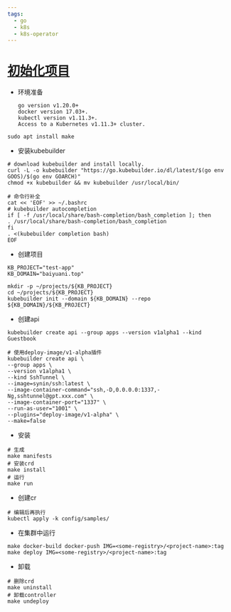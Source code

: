 ```yaml
---
tags:
  - go
  - k8s
  - k8s-operator
---
```


# [初始化项目](https://book.kubebuilder.io/quick-start)

- 环境准备
    ```
    go version v1.20.0+
    docker version 17.03+.
    kubectl version v1.11.3+.
    Access to a Kubernetes v1.11.3+ cluster.
    ```

```shell
sudo apt install make
```

- 安装kubebuilder

```shell
# download kubebuilder and install locally.
curl -L -o kubebuilder "https://go.kubebuilder.io/dl/latest/$(go env GOOS)/$(go env GOARCH)"
chmod +x kubebuilder && mv kubebuilder /usr/local/bin/

# 命令行补全
cat << 'EOF' >> ~/.bashrc
# kubebuilder autocompletion
if [ -f /usr/local/share/bash-completion/bash_completion ]; then
. /usr/local/share/bash-completion/bash_completion
fi
. <(kubebuilder completion bash)
EOF
```

- 创建项目

```shell
KB_PROJECT="test-app"
KB_DOMAIN="baiyuani.top"

mkdir -p ~/projects/${KB_PROJECT}
cd ~/projects/${KB_PROJECT}
kubebuilder init --domain ${KB_DOMAIN} --repo ${KB_DOMAIN}/${KB_PROJECT}
```

- 创建api

```shell
kubebuilder create api --group apps --version v1alpha1 --kind Guestbook

# 使用deploy-image/v1-alpha插件
kubebuilder create api \
--group apps \
--version v1alpha1 \
--kind SshTunnel \
--image=synin/ssh:latest \
--image-container-command="ssh,-D,0.0.0.0:1337,-Ng,sshtunnel@gpt.xxx.com" \
--image-container-port="1337" \
--run-as-user="1001" \
--plugins="deploy-image/v1-alpha" \
--make=false
```

- 安装

```shell
# 生成
make manifests
# 安装crd
make install
# 运行
make run
```

- 创建cr

```shell
# 编辑后再执行
kubectl apply -k config/samples/
```

- 在集群中运行

```shell
make docker-build docker-push IMG=<some-registry>/<project-name>:tag
make deploy IMG=<some-registry>/<project-name>:tag
```


- 卸载

```shell
# 删除crd
make uninstall
# 卸载controller 
make undeploy
```

